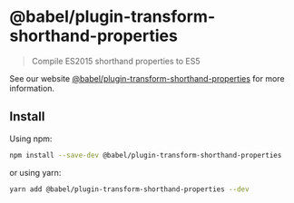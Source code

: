 # @babel/plugin-transform-shorthand-properties

> Compile ES2015 shorthand properties to ES5

See our website [@babel/plugin-transform-shorthand-properties](https://babeljs.io/docs/en/next/babel-plugin-transform-shorthand-properties.html) for more information.

## Install

Using npm:

```sh
npm install --save-dev @babel/plugin-transform-shorthand-properties
```

or using yarn:

```sh
yarn add @babel/plugin-transform-shorthand-properties --dev
```
